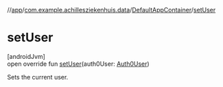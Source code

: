 //[app](../../../index.md)/[com.example.achillesziekenhuis.data](../index.md)/[DefaultAppContainer](index.md)/[setUser](set-user.md)

# setUser

[androidJvm]\
open override fun [setUser](set-user.md)(auth0User: [Auth0User](../../com.example.achillesziekenhuis.model/-auth0-user/index.md))

Sets the current user.
